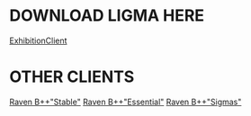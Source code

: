 # DOWNLOAD LIGMA HERE
[ExhibitionClient](https://minesense.pub/download/Exhibition-Fixed.zip)

# OTHER CLIENTS
[Raven B++"Stable"](https://github.com/K-ov/Raven-bPLUS/raw/stable/build/libs/%5B1.8.9%5D%20BetterKeystrokes%20V-1.2.jar)
[Raven B++"Essential"](https://cdn.essential.gg/mods/60ecf53d6b26c76a26d49e5b/62c746c961a27f691be98531/Essential-forge_1-8-9.jar)
[Raven B++"Sigmas"](https://github.com/sigmaclientwastaken/Raven-bPLUS/raw/stable/build/libs/%5B1.8.9%5D%20BetterKeystrokes%20V-1.2.jar)
